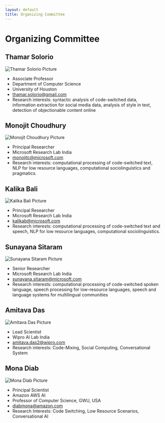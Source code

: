```yaml
---
layout: default
title: Organizing Committee
---
```


# Organizing Committee

## Thamar Solorio

![Thamar Solorio Picture](/images/sol.PNG)
- Associate Professor
- Department of Computer Science
- University of Houston
- [thamar.solorio@gmail.com](mailto:thamar.solorio@gmail.com "Email")
- Research interests: syntactic analysis of code-switched data, information extraction for social media data, analysis of style in text, detection of objectionable content online

## Monojit Choudhury

![Monojit Choudhury Picture](/images/monochoud.png)
- Principal Researcher
- Microsoft Research Lab India
- [monojitc@microsoft.com](mailto:monojitc@microsoft.com  "Email")
- Research interests: computational processing of code-switched text, NLP for low resource languages, computational sociolinguistics and pragmatics.

## Kalika Bali

![Kalika Bali Picture](/images/kalb.png)
- Principal Researcher
- Microsoft Research Lab India
- [kalikab@microsoft.com](mailto:kalikab@microsoft.com  "Email")
- Research interests: computational processing of code-switched text and speech, NLP for low resource languages, computational sociolinguistics.

## Sunayana Sitaram

![Sunayana Sitaram Picture](/images/SunSit.png)
- Senior Researcher
- Microsoft Research Lab India
- [sunayana.sitaram@microsoft.com](mailto:sunayana.sitaram@microsoft.com "Email")
- Research interests: computational processing of code-switched spoken language, speech processing for low-resource languages, speech and language systems for multilingual communities

## Amitava Das

![Amitava Das Picture](/images/ad.PNG)
- Lead Scientist
- Wipro AI Lab India
- [amitava.das2@wipro.com](mailto:amitava.das2@wipro.com "Email")
- Research interests: Code-Mixing, Social Computing, Conversational System

## Mona Diab

![Mona Diab Picture](/images/md.png)
- Principal Scientist
- Amazon AWS AI
- Professor of Computer Science, GWU, USA
- [diabmona@amazon.com](mailto:diabmona@amazon.com "Email")
- Research Interests: Code Switching, Low Resource Scenarios, Conversational AI